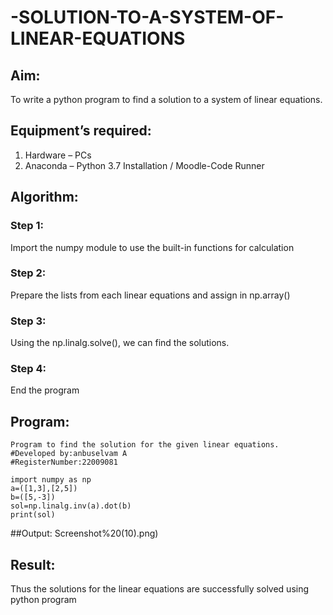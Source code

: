 # -SOLUTION-TO-A-SYSTEM-OF-LINEAR-EQUATIONS
## Aim:
To write a python program to find a solution to a system of linear equations.
## Equipment’s required:
1. 	Hardware – PCs
2. 	Anaconda – Python 3.7 Installation / Moodle-Code Runner
## Algorithm:
### Step 1: 
Import the numpy module to use the built-in functions for calculation
### Step 2: 
Prepare the lists from each linear equations and assign in np.array()
### Step 3: 
Using the np.linalg.solve(), we can find the solutions.
### Step 4: 
End the program
## Program:
```
Program to find the solution for the given linear equations.
#Developed by:anbuselvam A 
#RegisterNumber:22009081

import numpy as np
a=([1,3],[2,5])
b=([5,-3])
sol=np.linalg.inv(a).dot(b)
print(sol)
```
##Output:
Screenshot%20(10).png)




## Result: 
Thus the solutions for the linear equations are successfully solved using python program

